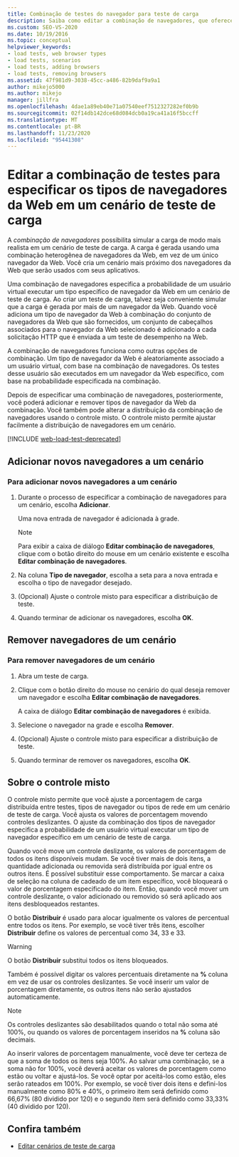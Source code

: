 ```yaml
---
title: Combinação de testes do navegador para teste de carga
description: Saiba como editar a combinação de navegadores, que oferece uma maneira de simular a carga de forma mais realista em um cenário de teste de carga.
ms.custom: SEO-VS-2020
ms.date: 10/19/2016
ms.topic: conceptual
helpviewer_keywords:
- load tests, web browser types
- load tests, scenarios
- load tests, adding browsers
- load tests, removing browsers
ms.assetid: 47f981d9-3038-45cc-a486-82b9daf9a9a1
author: mikejo5000
ms.author: mikejo
manager: jillfra
ms.openlocfilehash: 4dae1a89eb40e71a07540eef7512327282ef0b9b
ms.sourcegitcommit: 02f14db142dce68d084dcb0a19ca41a16f5bccff
ms.translationtype: MT
ms.contentlocale: pt-BR
ms.lasthandoff: 11/23/2020
ms.locfileid: "95441308"
---
```

# <a name="edit-the-test-mix-to-specify-which-web-browsers-types-in-a-load-test-scenario"></a>Editar a combinação de testes para especificar os tipos de navegadores da Web em um cenário de teste de carga

A *combinação de navegadores* possibilita simular a carga de modo mais realista em um cenário de teste de carga. A carga é gerada usando uma combinação heterogênea de navegadores da Web, em vez de um único navegador da Web. Você cria um cenário mais próximo dos navegadores da Web que serão usados com seus aplicativos.

Uma combinação de navegadores especifica a probabilidade de um usuário virtual executar um tipo específico de navegador da Web em um cenário de teste de carga. Ao criar um teste de carga, talvez seja conveniente simular que a carga é gerada por mais de um navegador da Web. Quando você adiciona um tipo de navegador da Web à combinação do conjunto de navegadores da Web que são fornecidos, um conjunto de cabeçalhos associados para o navegador da Web selecionado é adicionado a cada solicitação HTTP que é enviada a um teste de desempenho na Web.

A combinação de navegadores funciona como outras opções de combinação. Um tipo de navegador da Web é aleatoriamente associado a um usuário virtual, com base na combinação de navegadores. Os testes desse usuário são executados em um navegador da Web específico, com base na probabilidade especificada na combinação.

Depois de especificar uma combinação de navegadores, posteriormente, você poderá adicionar e remover tipos de navegador da Web da combinação. Você também pode alterar a distribuição da combinação de navegadores usando o controle misto. O controle misto permite ajustar facilmente a distribuição de navegadores em um cenário.

[!INCLUDE [web-load-test-deprecated](includes/web-load-test-deprecated.md)]

## <a name="add-new-browsers-to-a-scenario"></a>Adicionar novos navegadores a um cenário

### <a name="to-add-new-browsers-to-a-scenario"></a>Para adicionar novos navegadores a um cenário

1. Durante o processo de especificar a combinação de navegadores para um cenário, escolha **Adicionar**.

     Uma nova entrada de navegador é adicionada à grade.

    > [!NOTE]
    > Para exibir a caixa de diálogo **Editar combinação de navegadores**, clique com o botão direito do mouse em um cenário existente e escolha **Editar combinação de navegadores**.

2. Na coluna **Tipo de navegador**, escolha a seta para a nova entrada e escolha o tipo de navegador desejado.

3. (Opcional) Ajuste o controle misto para especificar a distribuição de teste.

4. Quando terminar de adicionar os navegadores, escolha **OK**.

## <a name="remove-browsers-from-a-scenario"></a>Remover navegadores de um cenário

### <a name="to-remove-browsers-from-a-scenario"></a>Para remover navegadores de um cenário

1. Abra um teste de carga.

2. Clique com o botão direito do mouse no cenário do qual deseja remover um navegador e escolha **Editar combinação de navegadores**.

     A caixa de diálogo **Editar combinação de navegadores** é exibida.

3. Selecione o navegador na grade e escolha **Remover**.

4. (Opcional) Ajuste o controle misto para especificar a distribuição de teste.

5. Quando terminar de remover os navegadores, escolha **OK**.

## <a name="about-the-mix-control"></a>Sobre o controle misto

O controle misto permite que você ajuste a porcentagem de carga distribuída entre testes, tipos de navegador ou tipos de rede em um cenário de teste de carga. Você ajusta os valores de porcentagem movendo controles deslizantes. O ajuste da combinação dos tipos de navegador especifica a probabilidade de um usuário virtual executar um tipo de navegador específico em um cenário de teste de carga.

Quando você move um controle deslizante, os valores de porcentagem de todos os itens disponíveis mudam. Se você tiver mais de dois itens, a quantidade adicionada ou removida será distribuída por igual entre os outros itens. É possível substituir esse comportamento. Se marcar a caixa de seleção na coluna de cadeado de um item específico, você bloqueará o valor de porcentagem especificado do item. Então, quando você mover um controle deslizante, o valor adicionado ou removido só será aplicado aos itens desbloqueados restantes.

O botão **Distribuir** é usado para alocar igualmente os valores de percentual entre todos os itens. Por exemplo, se você tiver três itens, escolher **Distribuir** define os valores de percentual como 34, 33 e 33.

> [!WARNING]
> O botão **Distribuir** substitui todos os itens bloqueados.

Também é possível digitar os valores percentuais diretamente na **%** coluna em vez de usar os controles deslizantes. Se você inserir um valor de porcentagem diretamente, os outros itens não serão ajustados automaticamente.

> [!NOTE]
> Os controles deslizantes são desabilitados quando o total não soma até 100%, ou quando os valores de porcentagem inseridos na **%** coluna são decimais.

Ao inserir valores de porcentagem manualmente, você deve ter certeza de que a soma de todos os itens seja 100%. Ao salvar uma combinação, se a soma não for 100%, você deverá aceitar os valores de porcentagem como estão ou voltar e ajustá-los. Se você optar por aceitá-los como estão, eles serão rateados em 100%.  Por exemplo, se você tiver dois itens e defini-los manualmente como 80% e 40%, o primeiro item será definido como 66,67% (80 dividido por 120) e o segundo item será definido como 33,33% (40 dividido por 120).

## <a name="see-also"></a>Confira também

- [Editar cenários de teste de carga](../test/edit-load-test-scenarios.md)
